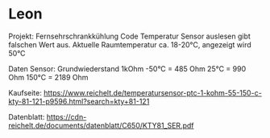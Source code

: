 # Leon
Projekt: Fernsehrschrankkühlung
Code Temperatur Sensor auslesen gibt falschen Wert aus.
Aktuelle Raumtemperatur ca. 18-20°C, angezeigt wird 50°C

Daten Sensor:
  Grundwiederstand 1kOhm
  -50°C = 485   Ohm
  25°C  = 990   Ohm
  150°C = 2189  Ohm
  
  Kaufseite:  https://www.reichelt.de/temperatursensor-ptc-1-kohm-55-150-c-kty-81-121-p9596.html?search=kty+81-121
  
  Datenblatt: https://cdn-reichelt.de/documents/datenblatt/C650/KTY81_SER.pdf
